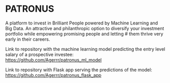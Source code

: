 # PATRONUS
A platform to invest in Brilliant People powered by Machine Learning and Big Data.
An attractive and philanthropic option to diversify your investment portfolio while empowering promising people and letting # them thrive very early in their careers.

Link to repository with the machine learning model predicting the entry level salary of a prospective investee: https://github.com/Agerrr/patronus_ml_model

Link to repository with Flask app serving the predictions of the model: https://github.com/Agerrr/patronus_flask_app
